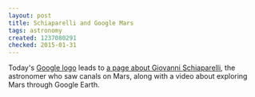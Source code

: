 ```yaml
---
layout: post
title: Schiaparelli and Google Mars
tags: astronomy
created: 1237080291
checked: 2015-01-31
---
```


Today's [Google logo](http://www.google.com/doodles/giovanni-schiaparellis-birthday) leads to [a page about Giovanni Schiaparelli](http://earth.google.com/mars/giovanni.html), the astronomer who saw canals on Mars, along with a video about exploring Mars through Google Earth.
